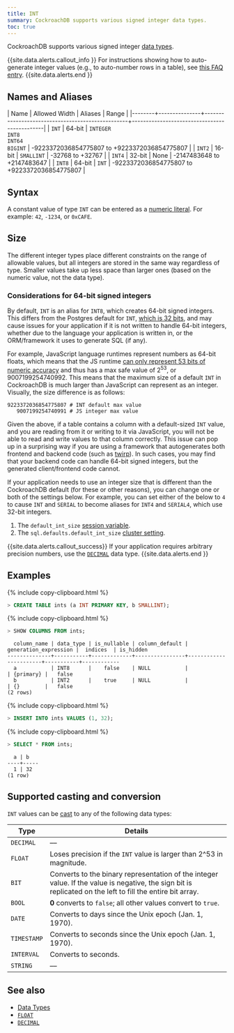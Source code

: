 ```yaml
---
title: INT
summary: CockroachDB supports various signed integer data types.
toc: true
---
```


CockroachDB supports various signed integer [data types](data-types.html).

{{site.data.alerts.callout_info }}
For instructions showing how to auto-generate integer values (e.g., to auto-number rows in a table), see [this FAQ entry](sql-faqs.html#how-do-i-auto-generate-unique-row-ids-in-cockroachdb).
{{site.data.alerts.end }}

## Names and Aliases

| Name   | Allowed Width | Aliases                                          | Range                                        |
|--------+---------------+--------------------------------------------------+----------------------------------------------|
| `INT`  | 64-bit        | `INTEGER`<br />`INT8`<br />`INT64`<br />`BIGINT` | -9223372036854775807 to +9223372036854775807 |
| `INT2` | 16-bit        | `SMALLINT`                                       | -32768 to +32767                             |
| `INT4` | 32-bit        | None                                             | -2147483648 to +2147483647                   |
| `INT8` | 64-bit        | `INT`                                            | -9223372036854775807 to +9223372036854775807 |

## Syntax

A constant value of type `INT` can be entered as a [numeric literal](sql-constants.html#numeric-literals).
For example: `42`, `-1234`, or `0xCAFE`.

## Size

The different integer types place different constraints on the range of allowable values, but all integers are stored in the same way regardless of type. Smaller values take up less space than larger ones (based on the numeric value, not the data type).

### Considerations for 64-bit signed integers

By default, `INT` is an alias for `INT8`, which creates 64-bit signed integers. This differs from the Postgres default for `INT`, [which is 32 bits](https://www.postgresql.org/docs/9.6/datatype-numeric.html), and may cause issues for your application if it is not written to handle 64-bit integers, whether due to the language your application is written in, or the ORM/framework it uses to generate SQL (if any).

For example, JavaScript language runtimes represent numbers as 64-bit floats, which means that the JS runtime [can only represent 53 bits of numeric accuracy](http://2ality.com/2012/04/number-encoding.html) and thus has a max safe value of 2<sup>53</sup>, or 9007199254740992.  This means that the maximum size of a default `INT` in CockroachDB is much larger than JavaScript can represent as an integer. Visually, the size difference is as follows:

```
9223372036854775807 # INT default max value
   9007199254740991 # JS integer max value
```

Given the above, if a table contains a column with a default-sized `INT` value, and you are reading from it or writing to it via JavaScript, you will not be able to read and write values to that column correctly. This issue can pop up in a surprising way if you are using a framework that autogenerates both frontend and backend code (such as [twirp](https://github.com/twitchtv/twirp)). In such cases, you may find that your backend code can handle 64-bit signed integers, but the generated client/frontend code cannot.

If your application needs to use an integer size that is different than the CockroachDB default (for these or other reasons), you can change one or both of the settings below. For example, you can set either of the below to `4` to cause `INT` and `SERIAL` to become aliases for `INT4` and `SERIAL4`, which use 32-bit integers.

1. The `default_int_size` [session variable](set-vars.html).
2. The `sql.defaults.default_int_size` [cluster setting](cluster-settings.html).

{{site.data.alerts.callout_success}}
If your application requires arbitrary precision numbers, use the [`DECIMAL`](decimal.html) data type.
{{site.data.alerts.end }}

## Examples

{% include copy-clipboard.html %}
~~~ sql
> CREATE TABLE ints (a INT PRIMARY KEY, b SMALLINT);
~~~

{% include copy-clipboard.html %}
~~~ sql
> SHOW COLUMNS FROM ints;
~~~

~~~
  column_name | data_type | is_nullable | column_default | generation_expression |  indices  | is_hidden
--------------+-----------+-------------+----------------+-----------------------+-----------+------------
  a           | INT8      |    false    | NULL           |                       | {primary} |   false
  b           | INT2      |    true     | NULL           |                       | {}        |   false
(2 rows)
~~~

{% include copy-clipboard.html %}
~~~ sql
> INSERT INTO ints VALUES (1, 32);
~~~

{% include copy-clipboard.html %}
~~~ sql
> SELECT * FROM ints;
~~~

~~~
  a | b
----+-----
  1 | 32
(1 row)
~~~

## Supported casting and conversion

`INT` values can be [cast](data-types.html#data-type-conversions-and-casts) to any of the following data types:

Type | Details
-----|--------
`DECIMAL` | ––
`FLOAT` | Loses precision if the `INT` value is larger than 2^53 in magnitude.
`BIT` | Converts to the binary representation of the integer value. If the value is negative, the sign bit is replicated on the left to fill the entire bit array.
`BOOL` | **0** converts to `false`; all other values convert to `true`.
`DATE` | Converts to days since the Unix epoch (Jan. 1, 1970).
`TIMESTAMP` | Converts to seconds since the Unix epoch (Jan. 1, 1970).
`INTERVAL` | Converts to seconds.
`STRING` | ––

## See also

- [Data Types](data-types.html)
- [`FLOAT`](float.html)
- [`DECIMAL`](decimal.html)
